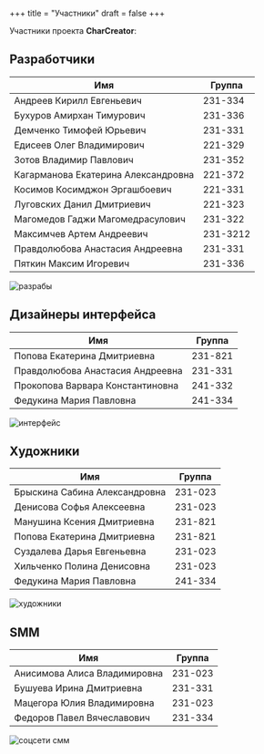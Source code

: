 +++
title = "Участники"
draft = false
+++

Участники проекта **CharCreator**:

## Разработчики

| Имя | Группа |
|-----|--------|
| Андреев Кирилл Евгеньевич | 231-334 |
| Бухуров Амирхан Тимурович | 231-336 |
| Демченко Тимофей Юрьевич | 231-331 |
| Едисеев Олег Владимирович | 221-329 |
| Зотов Владимир Павлович | 231-352 |
| Кагарманова Екатерина Александровна | 221-372 |
| Косимов Косимджон Эргашбоевич | 221-331 |
| Луговских Данил Дмитриевич | 221-323 |
| Магомедов Гаджи Магомедрасулович | 231-322 |
| Максимчев Артем Андреевич | 231-3212 |
| Правдолюбова Анастасия Андреевна | 231-331 |
| Пяткин Максим Игоревич | 231-336 |

![разрабы](/images/programmers.jpg)

## Дизайнеры интерфейса

| Имя | Группа |
|-----|--------|
| Попова Екатерина Дмитриевна | 231-821 |
| Правдолюбова Анастасия Андреевна | 231-331 |
| Прокопова Варвара Константиновна | 241-332 |
| Федукина Мария Павловна | 241-334 |

![интерфейс](/images/design.png)

## Художники

| Имя | Группа |
|-----|--------|
| Брыскина Сабина Александровна | 231-023 |
| Денисова Софья Алексеевна | 231-023 |
| Манушина Ксения Дмитриевна | 231-821 |
| Попова Екатерина Дмитриевна | 231-821 |
| Суздалева Дарья Евгеньевна | 231-023 |
| Хильченко Полина Денисовна | 231-023 |
| Федукина Мария Павловна | 241-334 |

![художники](/images/arts.png)

## SMM

| Имя | Группа |
|-----|--------|
| Анисимова Алиса Владимировна | 231-023 |
| Бушуева Ирина Дмитриевна | 231-331 |
| Мацегора Юлия Владимировна | 231-023 |
| Федоров Павел Вячеславович | 231-334 |

![соцсети смм](/images/smm.png)


